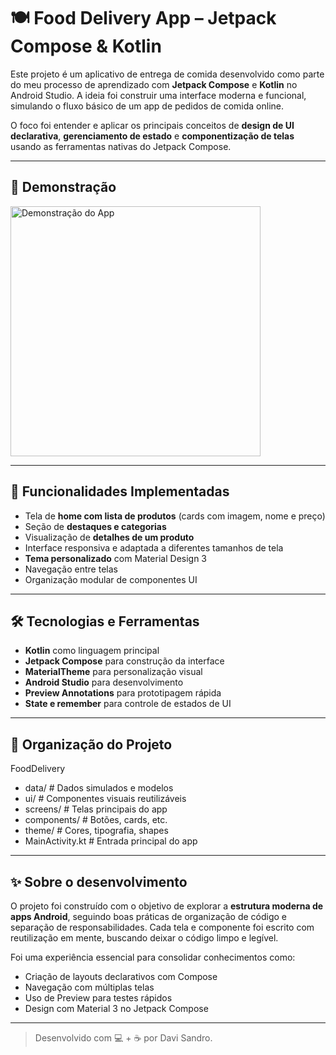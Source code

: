 # 🍽️ Food Delivery App – Jetpack Compose & Kotlin

Este projeto é um aplicativo de entrega de comida desenvolvido como parte do meu processo de aprendizado com **Jetpack Compose** e **Kotlin** no Android Studio. A ideia foi construir uma interface moderna e funcional, simulando o fluxo básico de um app de pedidos de comida online.

O foco foi entender e aplicar os principais conceitos de **design de UI declarativa**, **gerenciamento de estado** e **componentização de telas** usando as ferramentas nativas do Jetpack Compose.

---

## 🚀 Demonstração

<img src="https://github.com/Davi300Git/FoodDelivery/illustrations/demo.gif" alt="Demonstração do App" width="400"/>

---

## 🧩 Funcionalidades Implementadas

- Tela de **home com lista de produtos** (cards com imagem, nome e preço)
- Seção de **destaques e categorias**
- Visualização de **detalhes de um produto**
- Interface responsiva e adaptada a diferentes tamanhos de tela
- **Tema personalizado** com Material Design 3
- Navegação entre telas
- Organização modular de componentes UI

---

## 🛠️ Tecnologias e Ferramentas

- **Kotlin** como linguagem principal
- **Jetpack Compose** para construção da interface
- **MaterialTheme** para personalização visual
- **Android Studio** para desenvolvimento
- **Preview Annotations** para prototipagem rápida
- **State e remember** para controle de estados de UI

---

## 📂 Organização do Projeto
FoodDelivery
- data/ # Dados simulados e modelos
- ui/ # Componentes visuais reutilizáveis
- screens/ # Telas principais do app
- components/ # Botões, cards, etc.
- theme/ # Cores, tipografia, shapes
- MainActivity.kt # Entrada principal do app

---

## ✨ Sobre o desenvolvimento

O projeto foi construído com o objetivo de explorar a **estrutura moderna de apps Android**, seguindo boas práticas de organização de código e separação de responsabilidades. Cada tela e componente foi escrito com reutilização em mente, buscando deixar o código limpo e legível.

Foi uma experiência essencial para consolidar conhecimentos como:

- Criação de layouts declarativos com Compose
- Navegação com múltiplas telas
- Uso de Preview para testes rápidos
- Design com Material 3 no Jetpack Compose

---

> Desenvolvido com 💻 + ☕ por Davi Sandro.
